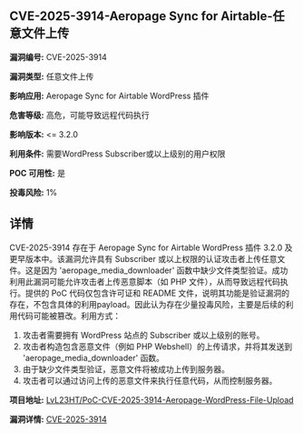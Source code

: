 ## CVE-2025-3914-Aeropage Sync for Airtable-任意文件上传

**漏洞编号:** CVE-2025-3914

**漏洞类型:** 任意文件上传

**影响应用:** Aeropage Sync for Airtable WordPress 插件

**危害等级:** 高危，可能导致远程代码执行

**影响版本:** <= 3.2.0

**利用条件:** 需要WordPress Subscriber或以上级别的用户权限

**POC 可用性:** 是

**投毒风险:** 1%

## 详情

CVE-2025-3914 存在于 Aeropage Sync for Airtable WordPress 插件 3.2.0 及更早版本中。该漏洞允许具有 Subscriber 或以上权限的认证攻击者上传任意文件。这是因为 'aeropage_media_downloader' 函数中缺少文件类型验证。成功利用此漏洞可能允许攻击者上传恶意脚本（如 PHP 文件），从而导致远程代码执行。提供的 PoC 代码仅包含许可证和 README 文件，说明其功能是验证漏洞的存在，不包含具体的利用payload。因此认为存在少量投毒风险，主要是后续的利用代码可能被篡改。利用方式：

1.  攻击者需要拥有 WordPress 站点的 Subscriber 或以上级别的账号。
2.  攻击者构造包含恶意文件（例如 PHP Webshell）的上传请求，并将其发送到 'aeropage_media_downloader' 函数。
3.  由于缺少文件类型验证，恶意文件将被成功上传到服务器。
4.  攻击者可以通过访问上传的恶意文件来执行任意代码，从而控制服务器。

**项目地址:** [LvL23HT/PoC-CVE-2025-3914-Aeropage-WordPress-File-Upload](https://github.com/LvL23HT/PoC-CVE-2025-3914-Aeropage-WordPress-File-Upload)

**漏洞详情:** [CVE-2025-3914](https://nvd.nist.gov/vuln/detail/CVE-2025-3914)
